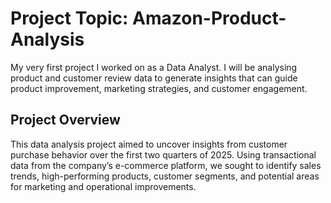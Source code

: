 # Project Topic: Amazon-Product-Analysis
My very first project I worked on as a Data Analyst. I will be analysing product and customer review data to generate insights that can 
guide product improvement, marketing strategies, and customer engagement.

## Project Overview
This data analysis project aimed to uncover insights from customer purchase behavior over the first two quarters of 2025. Using transactional data from the company’s e-commerce platform, we sought to identify sales trends, high-performing products, customer segments, and potential areas for marketing and operational improvements.
